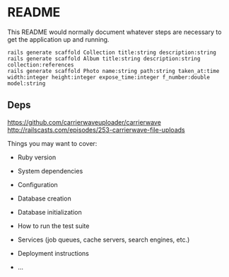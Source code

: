 # README

This README would normally document whatever steps are necessary to get the
application up and running.


```
rails generate scaffold Collection title:string description:string
rails generate scaffold Album title:string description:string collection:references
rails generate scaffold Photo name:string path:string taken_at:time width:integer height:integer expose_time:integer f_number:double model:string
```

## Deps

https://github.com/carrierwaveuploader/carrierwave
http://railscasts.com/episodes/253-carrierwave-file-uploads

Things you may want to cover:

* Ruby version

* System dependencies

* Configuration

* Database creation

* Database initialization

* How to run the test suite

* Services (job queues, cache servers, search engines, etc.)

* Deployment instructions

* ...
